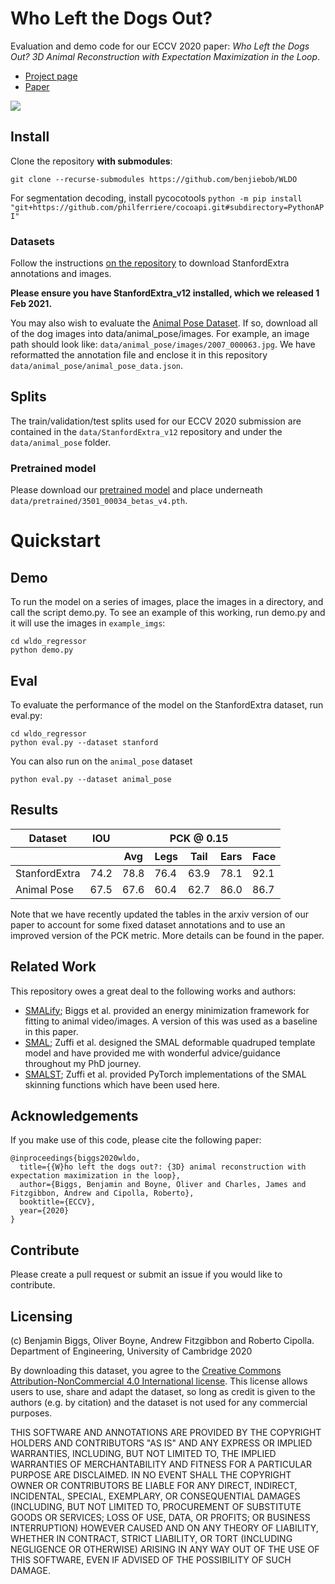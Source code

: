 # Who Left the Dogs Out?

Evaluation and demo code for our ECCV 2020 paper: *Who Left the Dogs Out? 3D Animal Reconstruction with Expectation Maximization in the Loop*.

- [Project page](https://sites.google.com/view/wldo/home)
- [Paper](https://arxiv.org/abs/2007.11110)

![](docs/banner.jpg)

## Install

Clone the repository **with submodules**:

`git clone --recurse-submodules https://github.com/benjiebob/WLDO`


For segmentation decoding, install pycocotools
`python -m pip install "git+https://github.com/philferriere/cocoapi.git#subdirectory=PythonAPI"`


### Datasets

Follow the instructions [on the repository](https://github.com/benjiebob/StanfordExtra) to download StanfordExtra annotations and images.

**Please ensure you have StanfordExtra_v12 installed, which we released 1 Feb 2021.**

You may also wish to evaluate the [Animal Pose Dataset](https://sites.google.com/view/animal-pose/). If so, download 
all of the dog images into data/animal_pose/images. For example, an image path should look like: `data/animal_pose/images/2007_000063.jpg`. We have reformatted the annotation file and enclose it in this repository `data/animal_pose/animal_pose_data.json`.

## Splits

The train/validation/test splits used for our ECCV 2020 submission are contained in the `data/StanfordExtra_v12` repository and under the `data/animal_pose` folder.

### Pretrained model

Please download our [pretrained model](https://drive.google.com/file/d/1khc-wttwBZ-I2ub1OgkhdB9aFDo0OMn4/view?usp=sharing) and place underneath `data/pretrained/3501_00034_betas_v4.pth`.

# Quickstart

## Demo

To run the model on a series of images, place the images in a directory, and call the script demo.py.
To see an example of this working, run demo.py and it will use the images in `example_imgs`:

```
cd wldo_regressor
python demo.py
```

## Eval

To evaluate the performance of the model on the StanfordExtra dataset, run eval.py:

```
cd wldo_regressor
python eval.py --dataset stanford
```

You can also run on the `animal_pose` dataset

```
python eval.py --dataset animal_pose
```

## Results

<table>
  <thead>
  <tr>
    <th>Dataset</th>
    <th>IOU</th>
    <th colspan="5">PCK @ 0.15</th>
  </tr>
  <tr>
    <th></th>
    <th></th>
    <th>Avg</th>
    <th>Legs</th>
    <th>Tail</th>
    <th>Ears</th>
    <th>Face</th>
  </tr>
  </thead>
  <tbody>
  <tr>
    <td>StanfordExtra</td>
    <td>74.2</td>
    <td>78.8</td>	
    <td>76.4</td>	
    <td>63.9</td>	
    <td>78.1</td>	
    <td>92.1</td>
  </tr>
  <tr>
    <td>Animal Pose</td>
    <td>67.5</td>	
    <td>67.6</td>	
    <td>60.4</td>	
    <td>62.7</td>	
    <td>86.0</td>	
    <td>86.7</td>
  </tr>
  </tbody>
</table>

Note that we have recently updated the tables in the arxiv version of our paper to account for some fixed dataset annotations and to use an improved version of the PCK metric. More details can be found in the paper.


## Related Work
This repository owes a great deal to the following works and authors:
- [SMALify](https://github.com/benjiebob/SMALify/); Biggs et al. provided an energy minimization framework for fitting to animal video/images. A version of this was used as a baseline in this paper.
- [SMAL](http://smal.is.tue.mpg.de/); Zuffi et al. designed the SMAL deformable quadruped template model and have provided me with wonderful advice/guidance throughout my PhD journey.
- [SMALST](https://github.com/silviazuffi/smalst); Zuffi et al. provided PyTorch implementations of the SMAL skinning functions which have been used here.

## Acknowledgements

If you make use of this code, please cite the following paper:

```
@inproceedings{biggs2020wldo,
  title={{W}ho left the dogs out?: {3D} animal reconstruction with expectation maximization in the loop},
  author={Biggs, Benjamin and Boyne, Oliver and Charles, James and Fitzgibbon, Andrew and Cipolla, Roberto},
  booktitle={ECCV},
  year={2020}
}
```

## Contribute
Please create a pull request or submit an issue if you would like to contribute.

## Licensing
(c) Benjamin Biggs, Oliver Boyne, Andrew Fitzgibbon and Roberto Cipolla. Department of Engineering, University of Cambridge 2020

By downloading this dataset, you agree to the [Creative Commons Attribution-NonCommercial 4.0 International license](https://creativecommons.org/licenses/by-nc-sa/4.0/). This license allows users to use, share and adapt the dataset, so long as credit is given to the authors (e.g. by citation) and the dataset is not used for any commercial purposes.

THIS SOFTWARE AND ANNOTATIONS ARE PROVIDED BY THE COPYRIGHT HOLDERS AND CONTRIBUTORS "AS IS" AND ANY EXPRESS OR IMPLIED WARRANTIES, INCLUDING, BUT NOT LIMITED TO, THE IMPLIED WARRANTIES OF MERCHANTABILITY AND FITNESS FOR A PARTICULAR PURPOSE ARE DISCLAIMED. IN NO EVENT SHALL THE COPYRIGHT OWNER OR CONTRIBUTORS BE LIABLE FOR ANY DIRECT, INDIRECT, INCIDENTAL, SPECIAL, EXEMPLARY, OR CONSEQUENTIAL DAMAGES (INCLUDING, BUT NOT LIMITED TO, PROCUREMENT OF SUBSTITUTE GOODS OR SERVICES; LOSS OF USE, DATA, OR PROFITS; OR BUSINESS INTERRUPTION) HOWEVER CAUSED AND ON ANY THEORY OF LIABILITY, WHETHER IN CONTRACT, STRICT LIABILITY, OR TORT (INCLUDING NEGLIGENCE OR OTHERWISE) ARISING IN ANY WAY OUT OF THE USE OF THIS SOFTWARE, EVEN IF ADVISED OF THE POSSIBILITY OF SUCH DAMAGE.

